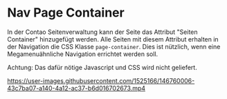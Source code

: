# Nav Page Container
In der Contao Seitenverwaltung kann der Seite das Attribut "Seiten Container" hinzugefügt werden. 
 Alle Seiten mit diesem Attribut erhalten in der Navigation die CSS Klasse `page-container`.
 Dies ist nützlich, wenn eine Megamenuähnliche Navigation errichtet werden soll. 
 
 Achtung: Das dafür nötige Javascript und CSS wird nicht geliefert.

https://user-images.githubusercontent.com/1525166/146760006-43c7ba07-a140-4a12-ac37-b6d016702673.mp4

